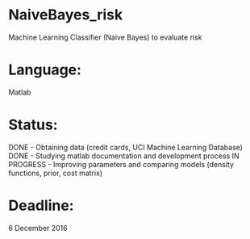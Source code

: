 # NaiveBayes_risk
Machine Learning Classifier (Naive Bayes) to evaluate risk

# Language:
Matlab

# Status:
DONE - Obtaining data (credit cards, UCI Machine Learning Database)
DONE - Studying matlab documentation and development process
IN PROGRESS - Improving parameters and comparing models (density functions, prior, cost matrix)

# Deadline: 
6 December 2016
